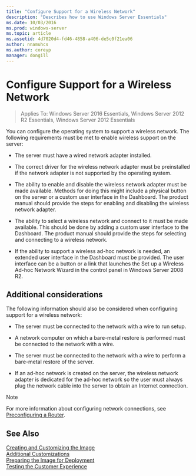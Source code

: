 ```yaml
---
title: "Configure Support for a Wireless Network"
description: "Describes how to use Windows Server Essentials"
ms.date: 10/03/2016
ms.prod: windows-server
ms.topic: article
ms.assetid: 4d7020d4-fd46-4858-a406-de5c0f21ea06
author: nnamuhcs
ms.author: coreyp
manager: dongill
---
```


# Configure Support for a Wireless Network

>Applies To: Windows Server 2016 Essentials, Windows Server 2012 R2 Essentials, Windows Server 2012 Essentials

You can configure the operating system to support a wireless network. The following requirements must be met to enable wireless support on the server:  
  
-   The server must have a wired network adapter installed.  
  
-   The correct driver for the wireless network adapter must be preinstalled if the network adapter is not supported by the operating system.  
  
-   The ability to enable and disable the wireless network adapter must be made available. Methods for doing this might include a physical button on the server or a custom user interface in the Dashboard. The product manual should provide the steps for enabling and disabling the wireless network adapter.  
  
-   The ability to select a wireless network and connect to it must be made available. This should be done by adding a custom user interface to the Dashboard. The product manual should provide the steps for selecting and connecting to a wireless network.  
  
-   If the ability to support a wireless ad-hoc network is needed, an extended user interface in the Dashboard must be provided. The user interface can be a button or a link that launches the Set up a Wireless Ad-hoc Network Wizard in the control panel in Windows Server 2008 R2.  
  
## Additional considerations  
 The following information should also be considered when configuring support for a wireless network:  
  
-   The server must be connected to the network with a wire to run setup.  
  
-   A network computer on which a bare-metal restore is performed must be connected to the network with a wire.  
  
-   The server must be connected to the network with a wire to perform a bare-metal restore of the server.  
  
-   If an ad-hoc network is created on the server, the wireless network adapter is dedicated for the ad-hoc network so the user must always plug the network cable into the server to obtain an Internet connection.  
  
> [!NOTE]
>  For more information about configuring network connections, see [Preconfiguring a Router](Preconfiguring-a-Router.md).  
  
## See Also  
 [Creating and Customizing the Image](Creating-and-Customizing-the-Image.md)   
 [Additional Customizations](Additional-Customizations.md)   
 [Preparing the Image for Deployment](Preparing-the-Image-for-Deployment.md)   
 [Testing the Customer Experience](Testing-the-Customer-Experience.md)